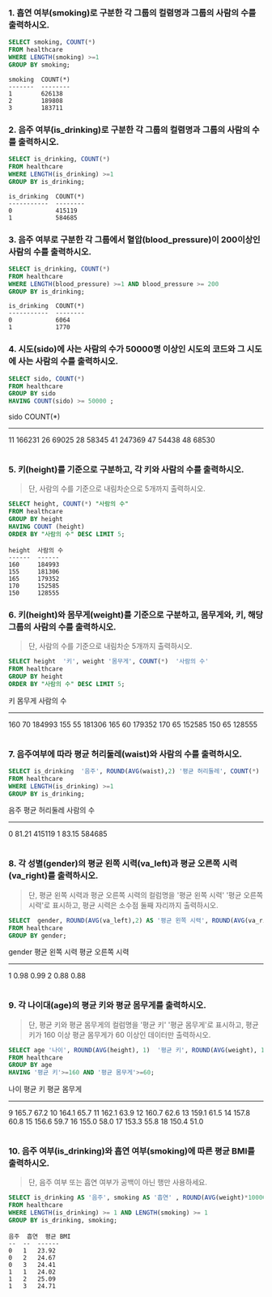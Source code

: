 ###  1. 흡연 여부(smoking)로 구분한 각 그룹의 컬렴명과 그룹의 사람의 수를 출력하시오.
```sql 
SELECT smoking, COUNT(*)
FROM healthcare
WHERE LENGTH(smoking) >=1
GROUP BY smoking;
```
```
smoking  COUNT(*)
-------  --------
1        626138
2        189808
3        183711
```


###  2. 음주 여부(is_drinking)로 구분한 각 그룹의 컬렴명과 그룹의 사람의 수를 출력하시오.
```sql 
SELECT is_drinking, COUNT(*)
FROM healthcare
WHERE LENGTH(is_drinking) >=1
GROUP BY is_drinking;
```
```
is_drinking  COUNT(*)
-----------  --------
0            415119
1            584685
```
  
### 3. 음주 여부로 구분한 각 그룹에서 혈압(blood_pressure)이 200이상인 사람의 수를 출력하시오.
```sql
SELECT is_drinking, COUNT(*)
FROM healthcare
WHERE LENGTH(blood_pressure) >=1 AND blood_pressure >= 200  
GROUP BY is_drinking;
```
```
is_drinking  COUNT(*)
-----------  --------
0            6064
1            1770
```

### 4. 시도(sido)에 사는 사람의 수가 50000명 이상인 시도의 코드와 그 시도에 사는 사람의 수를 출력하시오.
```sql
SELECT sido, COUNT(*)
FROM healthcare
GROUP BY sido
HAVING COUNT(sido) >= 50000 ;
```
sido  COUNT(*)
----  --------
11    166231
26    69025
28    58345
41    247369
47    54438
48    68530
```
```
### 5. 키(height)를 기준으로 구분하고, 각 키와 사람의 수를 출력하시오.
> 단, 사람의 수를 기준으로 내림차순으로 5개까지 출력하시오.
```sql
SELECT height, COUNT(*) "사람의 수"
FROM healthcare
GROUP BY height
HAVING COUNT (height)
ORDER BY "사람의 수" DESC LIMIT 5;
```
```
height  사람의 수
------  ------
160     184993
155     181306
165     179352
170     152585
150     128555
```

### 6. 키(height)와 몸무게(weight)를 기준으로 구분하고, 몸무게와, 키, 해당 그룹의 사람의 수를 출력하시오. 
> 단, 사람의 수를 기준으로 내림차순 5개까지 출력하시오.
```sql
SELECT height  '키', weight '몸무게', COUNT(*)  '사람의 수'
FROM healthcare
GROUP BY height 
ORDER BY "사람의 수" DESC LIMIT 5;
```
키   몸무게 사람의 수
---  ---  ------
160  70   184993
155  55   181306
165  60   179352
170  65   152585
150  65   128555
```
```
### 7. 음주여부에 따라 평균 허리둘레(waist)와 사람의 수를 출력하시오.
```sql 
SELECT is_drinking  '음주', ROUND(AVG(waist),2) '평균 허리둘레', COUNT(*) '사람의 수'
FROM healthcare
WHERE LENGTH(is_drinking) >=1
GROUP BY is_drinking;
```
음주  평균 허리둘레  사람의 수
--  -------  ------
0   81.21    415119
1   83.15    584685
``` 
```
### 8. 각 성별(gender)의 평균 왼쪽 시력(va_left)과 평균 오른쪽 시력(va_right)를 출력하시오.

> 단, 평균 왼쪽 시력과 평균 오른쪽 시력의 컬럼명을 '평균 왼쪽 시력' '평균 오른쪽 시력'로 표시하고, 평균 시력은 소수점 둘째 자리까지 출력하시오.

```sql
SELECT  gender, ROUND(AVG(va_left),2) AS '평균 왼쪽 시력', ROUND(AVG(va_right),2) AS '평균 오른쪽 시력' 
FROM healthcare 
GROUP BY gender;
```
gender  평균 왼쪽 시력  평균 오른쪽 시력
------  --------  ---------
1       0.98      0.99
2       0.88      0.88
```
```
### 9. 각 나이대(age)의 평균 키와 평균 몸무게를 출력하시오.

> 단, 평균 키와 평균 몸무게의 컬럼명을 '평균 키' '평균 몸무게'로 표시하고, 평균키가 160 이상 평균 몸무게가 60 이상인 데이터만 출력하시오.

```sql
SELECT age '나이', ROUND(AVG(height), 1)  '평균 키', ROUND(AVG(weight), 1)  '평균 몸무게' 
FROM healthcare 
GROUP BY age 
HAVING '평균 키'>=160 AND '평균 몸무게'>=60;

```
나이  평균 키   평균 몸무게
--  -----  ------
9   165.7  67.2
10  164.1  65.7
11  162.1  63.9
12  160.7  62.6
13  159.1  61.5
14  157.8  60.8
15  156.6  59.7
16  155.0  58.0
17  153.3  55.8
18  150.4  51.0
```
```
### 10. 음주 여부(is_drinking)와 흡연 여부(smoking)에 따른 평균 BMI를 출력하시오.

> 단, 음주 여부 또는 흡연 여부가 공백이 아닌 행만 사용하세요.

```sql
SELECT is_drinking AS '음주', smoking AS '흡연' , ROUND(AVG(weight)*10000/AVG(height)/AVG(height),2) AS '평균 BMI'
FROM healthcare
WHERE LENGTH(is_drinking) >= 1 AND LENGTH(smoking) >= 1
GROUP BY is_drinking, smoking;
```
```
음주  흡연  평균 BMI
--  --  ------
0   1   23.92
0   2   24.67
0   3   24.41
1   1   24.02
1   2   25.09
1   3   24.71
```
